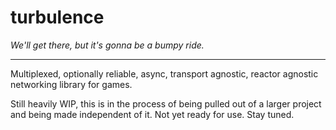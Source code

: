 # turbulence

*We'll get there, but it's gonna be a bumpy ride.*

---

Multiplexed, optionally reliable, async, transport agnostic, reactor agnostic
networking library for games.

Still heavily WIP, this is in the process of being pulled out of a larger
project and being made independent of it.  Not yet ready for use.  Stay tuned.
